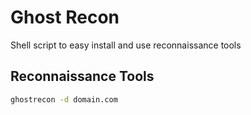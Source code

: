 # Ghost Recon
Shell script to easy install and use reconnaissance tools

## Reconnaissance Tools
```sh
ghostrecon -d domain.com
```
